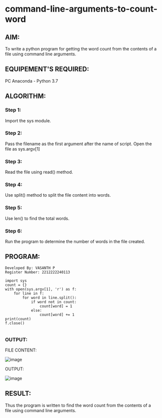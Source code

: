 # command-line-arguments-to-count-word
## AIM:
To write a python program for getting the word count from the contents of a file using command line arguments.
## EQUIPEMENT'S REQUIRED: 
PC
Anaconda - Python 3.7

## ALGORITHM: 

### Step 1:
Import the sys module.

### Step 2: 
Pass the filename as the first argument after the name of script. Open the file as sys.argv[1]
 
### Step 3: 
Read the file using read() method.

### Step 4:  
Use split() method to split the file content into words.

### Step 5: 
Use len() to find the total words.

### Step 6: 
Run the program to determine the number of words in the file created.

## PROGRAM:
```
Developed By: VASANTH P
Register Number: 2212222240113

import sys
count = {}
with open(sys.argv[1], 'r') as f:
    for line in f:
        for word in line.split():
            if word not in count:
                count[word] = 1
            else:
                count[word] += 1
print(count)
f.close()


```

### OUTPUT:

FILE CONTENT:

![image](https://github.com/Vasanthpushpa/command-line-arguments-to-count-word/assets/119291100/ee795bf1-a73e-4721-b485-70d0a2c71862)

OUTPUT:

![image](https://github.com/Vasanthpushpa/command-line-arguments-to-count-word/assets/119291100/e491bc69-4eec-4ea1-83e1-23cb5db4c43a)




## RESULT:
Thus the program is written to find the word count from the contents of a file using command line arguments.
